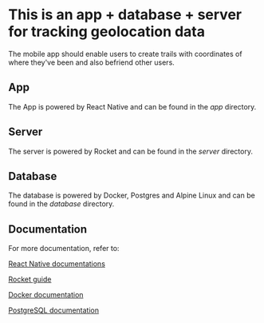 # This is an app + database + server for tracking geolocation data

The mobile app should enable users to create trails with coordinates of 
where they've been and also befriend other users.

## App

The App is powered by React Native and can be found in the *app* directory.

## Server

The server is powered by Rocket and can be found in the *server* directory.

## Database

The database is powered by Docker, Postgres and Alpine Linux and can be
found in the *database* directory.

## Documentation

For more documentation, refer to:

[React Native documentations](https://reactnative.dev/docs/getting-started)

[Rocket guide](https://rocket.rs/v0.5-rc/guide)

[Docker documentation](https://docs.docker.com/)

[PostgreSQL documentation](https://www.postgresql.org/docs/)
